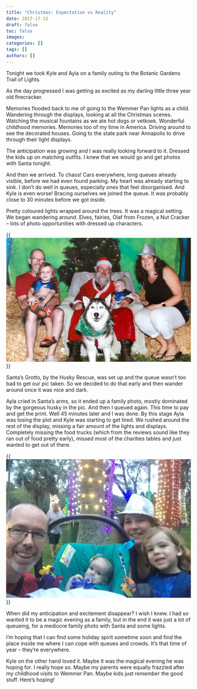 ```yaml
---
title: "Christmas: Expectation vs Reality"
date: 2017-17-12
draft: false
toc: false
images:
categories: []
tags: []
authors: []
---
```


Tonight we took Kyle and Ayla on a family outing to the Botanic Gardens Trail of Lights.

As the day progressed I was getting as excited as my darling little three year old firecracker.

<!--more-->

Memories flooded back to me of going to the Wemmer Pan lights as a child. Wandering through the displays, looking at all the Christmas scenes. Watching the musical fountains as we ate hot dogs or vetkoek. Wonderful childhood memories. Memories too of my time in America. Driving around to see the decorated houses. Going to the state park near Annapolis to drive through their light displays.

The anticipation was growing and I was really looking forward to it. Dressed the kids up on matching outfits. I knew that we would go and get photos with Santa tonight.

And then we arrived. To chaos! Cars everywhere, long queues already visible, before we had even found parking. My heart was already starting to sink. I don’t do well in queues, especially ones that feel disorganised. And Kyle is even worse! Bracing ourselves we joined the queue. It was probably close to 30 minutes before we got inside.

Pretty coloured lights wrapped around the trees. It was a magical setting. We began wandering around. Elves, fairies, Olaf from Frozen, a Nut Cracker – lots of photo opportunities with dressed up characters.

{{<img src="IMG_0472-1024x688.jpg" alt="Picture of our family with Santa in his grotto">}}

Santa’s Grotto, by the Husky Rescue, was set up and the queue wasn’t too bad to get our pic taken. So we decided to do that early and then wander around once it was nice and dark.

Ayla cried in Santa’s arms, so it ended up a family photo, mostly dominated by the gorgeous husky in the pic. And then I queued again. This time to pay and get the print. Well 45 minutes later and I was done. By this stage Ayla was losing the plot and Kyle was starting to get tired. We rushed around the rest of the display, missing a fair amount of the lights and displays. Completely missing the food trucks (which from the reviews sound like they ran out of food pretty early), missed most of the charities tables and just wanted to get out of there.

{{<img src="IMG_4096-1024x768.jpeg" alt="Picture of our family with with Christmas lights in the trees behind us">}}

When did my anticipation and excitement disappear? I wish I knew. I had so wanted it to be a magic evening as a family, but in the end it was just a lot of queueing, for a mediocre family photo with Santa and some lights.

I’m hoping that I can find some holiday spirit sometime soon and find the place inside me where I can cope with queues and crowds. It’s that time of year – they’re everywhere.

Kyle on the other hand loved it. Maybe it was the magical evening he was hoping for. I really hope so. Maybe my parents were equally frazzled after my childhood visits to Wemmer Pan. Maybe kids just remember the good stuff. Here’s hoping!